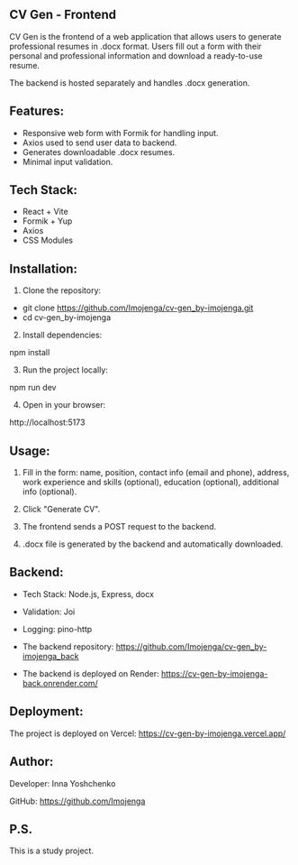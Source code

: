 ## CV Gen - Frontend

CV Gen is the frontend of a web application that allows users to generate
professional resumes in .docx format. Users fill out a form with their personal
and professional information and download a ready-to-use resume.

The backend is hosted separately and handles .docx generation.

## Features:

- Responsive web form with Formik for handling input.
- Axios used to send user data to backend.
- Generates downloadable .docx resumes.
- Minimal input validation.

## Tech Stack:

- React + Vite
- Formik + Yup
- Axios
- CSS Modules

## Installation:

1. Clone the repository:

- git clone https://github.com/Imojenga/cv-gen_by-imojenga.git
- cd cv-gen_by-imojenga

2. Install dependencies:

npm install

3. Run the project locally:

npm run dev

4. Open in your browser:

http://localhost:5173

## Usage:

1. Fill in the form: name, position, contact info (email and phone), address,
   work experience and skills (optional), education (optional), additional info
   (optional).

2. Click "Generate CV".

3. The frontend sends a POST request to the backend.

4. .docx file is generated by the backend and automatically downloaded.

## Backend:

- Tech Stack: Node.js, Express, docx
- Validation: Joi
- Logging: pino-http

- The backend repository: https://github.com/Imojenga/cv-gen_by-imojenga_back
- The backend is deployed on Render:
  https://cv-gen-by-imojenga-back.onrender.com/

## Deployment:

The project is deployed on Vercel: https://cv-gen-by-imojenga.vercel.app/

## Author:

Developer: Inna Yoshchenko

GitHub: https://github.com/Imojenga

## P.S.

This is a study project.
